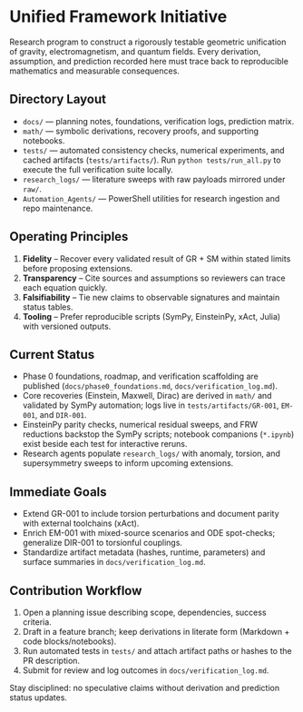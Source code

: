 # Unified Framework Initiative

Research program to construct a rigorously testable geometric unification of gravity, electromagnetism, and quantum fields. Every derivation, assumption, and prediction recorded here must trace back to reproducible mathematics and measurable consequences.

## Directory Layout

- `docs/` — planning notes, foundations, verification logs, prediction matrix.
- `math/` — symbolic derivations, recovery proofs, and supporting notebooks.
- `tests/` — automated consistency checks, numerical experiments, and cached artifacts (`tests/artifacts/`). Run `python tests/run_all.py` to execute the full verification suite locally.
- `research_logs/` — literature sweeps with raw payloads mirrored under `raw/`.
- `Automation_Agents/` — PowerShell utilities for research ingestion and repo maintenance.

## Operating Principles

1. **Fidelity** – Recover every validated result of GR + SM within stated limits before proposing extensions.
2. **Transparency** – Cite sources and assumptions so reviewers can trace each equation quickly.
3. **Falsifiability** – Tie new claims to observable signatures and maintain status tables.
4. **Tooling** – Prefer reproducible scripts (SymPy, EinsteinPy, xAct, Julia) with versioned outputs.

## Current Status

- Phase 0 foundations, roadmap, and verification scaffolding are published (`docs/phase0_foundations.md`, `docs/verification_log.md`).
- Core recoveries (Einstein, Maxwell, Dirac) are derived in `math/` and validated by SymPy automation; logs live in `tests/artifacts/GR-001`, `EM-001`, and `DIR-001`.
- EinsteinPy parity checks, numerical residual sweeps, and FRW reductions backstop the SymPy scripts; notebook companions (`*.ipynb`) exist beside each test for interactive reruns.
- Research agents populate `research_logs/` with anomaly, torsion, and supersymmetry sweeps to inform upcoming extensions.

## Immediate Goals

- Extend GR-001 to include torsion perturbations and document parity with external toolchains (xAct).
- Enrich EM-001 with mixed-source scenarios and ODE spot-checks; generalize DIR-001 to torsionful couplings.
- Standardize artifact metadata (hashes, runtime, parameters) and surface summaries in `docs/verification_log.md`.

## Contribution Workflow

1. Open a planning issue describing scope, dependencies, success criteria.
2. Draft in a feature branch; keep derivations in literate form (Markdown + code blocks/notebooks).
3. Run automated tests in `tests/` and attach artifact paths or hashes to the PR description.
4. Submit for review and log outcomes in `docs/verification_log.md`.

Stay disciplined: no speculative claims without derivation and prediction status updates.
